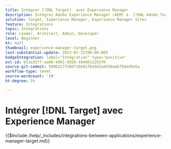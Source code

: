 ```yaml
---
title: Intégrer [!DNL Target]  avec Experience Manager
description: Intégrez Adobe Experience Manager (AEM) à  [!DNL Adobe Target]  pour offrir des expériences personnalisées.
solution: Target, Experience Manager, Experience Manager Sites
feature: Integrations
topic: Integrations
role: Leader, Architect, Admin, Developer
level: Beginner
kt: null
thumbnail: experience-manager-target.png
last-substantial-update: 2023-07-31T00:00:00Z
badgeIntegration: label="Intégration" type="positive"
exl-id: 013a35ff-ea80-4d81-9558-494d012293f8
source-git-commit: 509b227f360718e81fb19d3a4d30aebf9de49e5a
workflow-type: tm+mt
source-wordcount: '19'
ht-degree: 5%

---
```


# Intégrer [!DNL Target] avec Experience Manager

{{$include /help/_includes/integrations-between-applications/experience-manager-target.md}}
